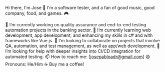 Hi there, I'm Jose 👋
I'm a software tester, and a fan of good music, good company, food, and games. 🎮

🔭 I’m currently working on quality assurance and end-to-end testing automation projects in the banking sector.
🌱 I’m currently learning web development, app development, and enhancing my skills in c# and with frameworks like Vue.js.
👯 I’m looking to collaborate on projects that involve QA, automation, and test management, as well as app/web development.
🤔 I’m looking for help with deeper insights into CI/CD integration for automated testing.
📫 How to reach me: [josepabloadr@gmail.com]
😄 Pronouns: He/Him
☕ Buy me a coffee!
